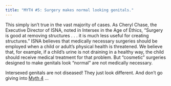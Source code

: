 ```yaml
---
title: "MYTH #5: Surgery makes normal looking genitals."
---
```


<p>This simply isn&#8217;t true in the vast majority of cases. As Cheryl Chase, the Executive Director of <span class="caps">ISNA</span>, noted in Intersex in the Age of Ethics, &#8220;Surgery is good at removing structures . . . it is much less useful for creating structures.&#8221; <span class="caps">ISNA</span> believes that medically necessary surgeries should be employed when a child or adult&#8217;s physical health is threatened. We believe that, for example, if a child&#8217;s urine is not draining in a healthy way, the child should receive medical treatment for that problem. But &#8220;cosmetic&#8221; surgeries designed to make genitals look &#8220;normal&#8221; are not medically necessary.  </p>

<p>Intersexed genitals are not diseased! They just look different. And don&#8217;t go giving into <a href="/faq/ten_myths/progress">Myth 4</a> &#8230;</p>